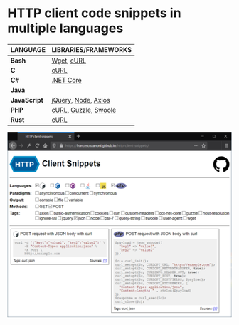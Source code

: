 # HTTP client code snippets in multiple languages

| LANGUAGE       | LIBRARIES/FRAMEWORKS                                                                                                         |
| -------------- | ---------------------------------------------------------------------------------------------------------------------------- |
| **Bash**       | [Wget](https://www.gnu.org/software/wget), [cURL](https://curl.haxx.se)                                                      |
| **C**          | [cURL](https://curl.haxx.se/libcurl/c)                                                                                       |
| **C#**         | [.NET Core](https://dotnet.microsoft.com)                                                                                    |
| **Java**       |                                                                                                                              |
| **JavaScript** | [jQuery](https://jquery.com), [Node](https://nodejs.org), [Axios](https://github.com/axios/axios)                            |
| **PHP**        | [cURL](https://www.php.net/manual/en/book.curl.php), [Guzzle](http://docs.guzzlephp.org), [Swoole](https://www.swoole.co.uk) |
| **Rust**       | [cURL](https://docs.rs/curl/0.5.0/curl)                                                                                      |

![Screenshot](/assets/screenshot.png)